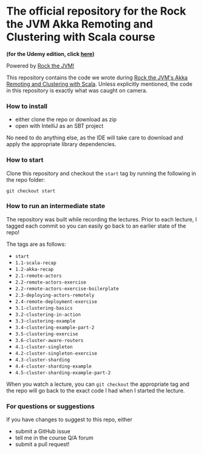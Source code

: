 # The official repository for the Rock the JVM Akka Remoting and Clustering with Scala course

**(for the Udemy edition, click [here](https://github.com/rockthejvm/udemy-akka-remoting-clustering))**

Powered by [Rock the JVM!](rockthejvm.com)

This repository contains the code we wrote during  [Rock the JVM's Akka Remoting and Clustering with Scala](https://rockthejvm.com/course/akka-remoting-clustering). Unless explicitly mentioned, the code in this repository is exactly what was caught on camera.

### How to install
- either clone the repo or download as zip
- open with IntelliJ as an SBT project

No need to do anything else, as the IDE will take care to download and apply the appropriate library dependencies.

### How to start

Clone this repository and checkout the `start` tag by running the following in the repo folder:

```
git checkout start
```

### How to run an intermediate state

The repository was built while recording the lectures. Prior to each lecture, I tagged each commit so you can easily go back to an earlier state of the repo!

The tags are as follows:

* `start`
* `1.1-scala-recap`
* `1.2-akka-recap`
* `2.1-remote-actors`
* `2.2-remote-actors-exercise`
* `2.2-remote-actors-exercise-boilerplate`
* `2.3-deploying-actors-remotely`
* `2.4-remote-deployment-exercise`
* `3.1-clustering-basics`
* `3.2-clustering-in-action`
* `3.3-clustering-example`
* `3.4-clustering-example-part-2`
* `3.5-clustering-exercise`
* `3.6-cluster-aware-routers`
* `4.1-cluster-singleton`
* `4.2-cluster-singleton-exercise`
* `4.3-cluster-sharding`
* `4.4-cluster-sharding-example`
* `4.5-cluster-sharding-example-part-2`

When you watch a lecture, you can `git checkout` the appropriate tag and the repo will go back to the exact code I had when I started the lecture.

### For questions or suggestions

If you have changes to suggest to this repo, either
- submit a GitHub issue
- tell me in the course Q/A forum
- submit a pull request!

